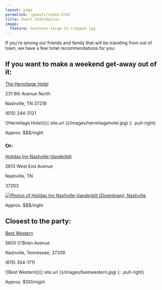 ```yaml
---
layout: page
permalink: /guests/index.html
title: Guest Information
image:
  feature: textures-large-21-cropped.jpg
---
```


If you're among our friends and family that will be traveling from out of town, we have a few hotel recommendations for you:


## If you want to make a weekend get-away out of it:

[The Hermitage Hotel](http://www.thehermitagehotel.com/homepage.aspx)

231 6th Avenue North

Nashville, TN 37219

(615) 244-3121

![Hermitage Hotel]({{ site.url }}/images/hermitagehotel.jpg)
{: .pull-right}

Approx. $$$/night

### Or:

[Holiday Inn Nashville-Vanderbilt](http://www.tripadvisor.com/Hotel_Review-g55229-d98180-Reviews-Holiday_Inn_Nashville_Vanderbilt_Downtown-Nashville_Tennessee.html)

2613 West End Avenue

Nashville, TN

37203

<a href="http://www.tripadvisor.com/LocationPhotos-g55229-d98180-Holiday_Inn_Nashville_Vanderbilt_Downtown-Nashville_Tennessee.html"><img alt="Photos of Holiday Inn Nashville-Vanderbilt (Downtown), Nashville" src="http://media-cdn.tripadvisor.com/media/photo-s/04/3e/ec/5c/outdoor-pool-may-to-september.jpg"/></a>

Approx. $$$/night

## Closest to the party:

[Best Western](http://book.bestwestern.com/bestwestern/US/TN/Nashville-hotels/BEST-WESTERN-PLUS-Belle-Meade-Inn---Suites/Hotel-Overview.do?propertyCode=43172&cm_mmc=PTI-_-local-_-feed-_-43172)

5600 O'Brien Avenue

Nashville, Tennessee, 37209

(615) 354-1711

![Best Western]({{ site.url }}/images/bestwestern.jpg)
{: .pull-right}

Approx. $100/night
